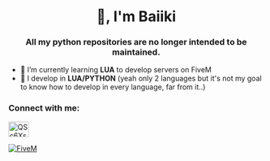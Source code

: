 <h1 align="center">👋, I'm Baiiki</h1>
<h3 align="center">All my python repositories are no longer intended to be maintained.</h3>

- 🌱 I’m currently learning **LUA** to develop servers on FiveM
- 👯 I develop in **LUA/PYTHON** (yeah only 2 languages but it's not my goal to know how to develop in every language, far from it..)

<h3 align="left">Connect with me:</h3>
<p align="left">
<a href="https://discord.gg/cQQF7HsTRs" target="blank"><img align="center" src="https://raw.githubusercontent.com/rahuldkjain/github-profile-readme-generator/master/src/images/icons/Social/discord.svg" alt="QSc6XsnwSp" height="30" width="40" /></a>
</p>

<a href="https://forum.cfx.re/u/baiiki/">  <img src="https://forum.cfx.re/uploads/default/original/4X/f/7/b/f7bd789d9d3ad55ff91dc57979e485e99e1a5273.png" alt="FiveM"></a>
